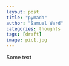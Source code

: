 ```yaml
---
layout: post
title: "pymada"
author: "Samuel Ward"
categories: thoughts
tags: [draft]
image: pic1.jpg
---
```


Some text
